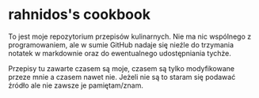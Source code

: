 # rahnidos's cookbook
To jest moje repozytorium przepisów kulinarnych. Nie ma nic wspólnego z programowaniem, ale w sumie GitHub nadaje się nieźle do trzymania notatek w markdownie oraz do ewentualnego udostępniania tychże. 

Przepisy tu zawarte czasem są moje, czasem są tylko modyfikowane przeze mnie a czasem nawet nie. Jeżeli nie są to staram się podawać źródło ale nie zawsze je pamiętam/znam. 


